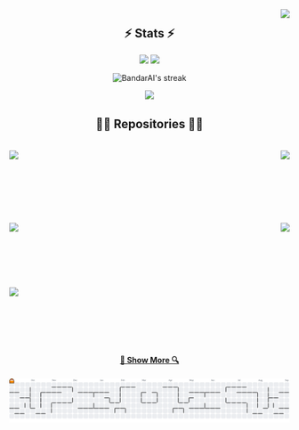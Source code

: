 <img align="right" src="https://visitor-badge.laobi.icu/badge?page_id=BandarAI">

<h2 align="center">⚡ Stats ⚡</h2>
<p align="center">
  <img height="180px" src="https://github-readme-stats.vercel.app/api?username=BandarAI&show_icons=true&theme=tokyonight&hide_border=true&bg_color=ffffff00" />
  <img height="180px" src="https://github-readme-stats.vercel.app/api/top-langs/?username=BandarAI&layout=compact&theme=tokyonight&hide_border=true&bg_color=ffffff00" />
</p>

<p align="center">
  <img alt="BandarAI's streak" src="https://github-readme-streak-stats-eight.vercel.app/?user=BandarAI&theme=tokyonight&hide_border=true&short_numbers=true"/>
</p>

<p align="center">
  <img src="https://github-readme-activity-graph.vercel.app/graph?username=BandarAI&theme=tokyonight&area=true&hide_border=true&bg_color=ffffff00" />
</p>

<!--~~~~~~~~~~~~~~~~~~~~~~~~~~~~~~-->

<!--
<h2 align="center">👨‍💻 Repositories 👨‍💻</h2>


<table align="center" border="0" cellspacing="0" cellpadding="0">
<tr>
<td>
<a href="https://github.com/BandarAI/SmartMethodsTraining" title="Smart-Methods COOP">
  <img height="115" src="https://github-readme-stats.vercel.app/api/pin/?username=BandarAI&repo=SmartMethodsTraining&theme=tokyonight&border_color=61dafb&border_radius=10">
</a>
</td>
<td>
<a href="https://github.com/BandarAI/Coderhub-Challenges" title="Coderhub Challenges">
  <img height="115" src="https://github-readme-stats.vercel.app/api/pin/?username=BandarAI&repo=Coderhub-Challenges&theme=tokyonight&border_color=61dafb&border_radius=10">
</a>
</td>
</tr>

<tr>
<td>
<a href="https://github.com/BandarAI/SmartMethodsTraining" title="Smart-Methods COOP">
  <img height="115" src="https://github-readme-stats.vercel.app/api/pin/?username=BandarAI&repo=SmartMethodsTraining&theme=tokyonight&border_color=61dafb&border_radius=10">
</a>
</td>
<td>
<a href="https://github.com/BandarAI/Coderhub-Challenges" title="Coderhub Challenges">
  <img height="115" src="https://github-readme-stats.vercel.app/api/pin/?username=BandarAI&repo=Coderhub-Challenges&theme=tokyonight&border_color=61dafb&border_radius=10">
</a>
</td>
</tr>
 
</table>
-->




<h2 align="center">👨‍💻 Repositories 👨‍💻</h2>
<br>
<div width="100%" align="center">
  <a align="left" href="https://github.com/BandarAI/SmartMethodsTraining" title="Smart-Methods COOP">
    <img align="left" height="115" src="https://github-readme-stats.vercel.app/api/pin/?username=BandarAI&repo=SmartMethodsTraining&theme=tokyonight&border_color=61dafb&border_radius=10">
  </a>
  <a align="right" href="https://github.com/BandarAI/Coderhub-Challenges" title="Coderhub Challenges">
    <img align="right" height="115" src="https://github-readme-stats.vercel.app/api/pin/?username=BandarAI&repo=Coderhub-Challenges&theme=tokyonight&border_color=61dafb&border_radius=10">
  </a>
</div>

<br/><br/><br/><br/><br/><br/>

<div width="100%" align="center">
  <a align="left" href="https://github.com/BandarAI/GRU-vs-LSTM-in-Arabic-Sentiment-Analysis" title="GRU-vs-LSTM-in-Arabic-Sentiment-Analysis">
    <img align="left" height="115" src="https://github-readme-stats.vercel.app/api/pin/?username=BandarAI&repo=GRU-vs-LSTM-in-Arabic-Sentiment-Analysis&theme=tokyonight&border_color=61dafb&border_radius=10">
  </a>
  <a align="right" href="https://github.com/BandarAI/CNN-Animal-Classification" title="CNN-Animal-Classification">
    <img align="right" height="115" src="https://github-readme-stats.vercel.app/api/pin/?username=BandarAI&repo=CNN-Animal-Classification&theme=tokyonight&border_color=61dafb&border_radius=10">
  </a>
</div>

<br/><br/><br/><br/><br/><br/>

<div width="100%" align="center">
  <a align="left" href="https://github.com/BandarAI/STC-Virtual-Work-Experience" title="STC-Virtual-Work-Experience">
    <img align="left" height="115" src="https://github-readme-stats.vercel.app/api/pin/?username=BandarAI&repo=STC-Virtual-Work-Experience&theme=tokyonight&border_color=61dafb&border_radius=10">
  </a>
<!--   <a align="right" href="https://github.com/BandarAI/CNN-Animal-Classification" title="CNN-Animal-Classification">
    <img align="right" height="115" src="https://github-readme-stats.vercel.app/api/pin/?username=BandarAI&repo=CNN-Animal-Classification&theme=tokyonight&border_color=61dafb&border_radius=10">
  </a> -->
</div>

<br/><br/><br/><br/><br/><br/>




<h4 align="center">
  <a href="https://github.com/BandarAI?tab=repositories" title="Show Repositories">🔎 Show More 🔍</a>
</h4>


<picture>
  <source media="(prefers-color-scheme: dark)" srcset="https://raw.githubusercontent.com/m7mdxyz/m7mdxyz/output/pacman-contribution-graph-dark.svg">
  <source media="(prefers-color-scheme: light)" srcset="https://raw.githubusercontent.com/m7mdxyz/m7mdxyz/output/pacman-contribution-graph.svg">
  <img alt="pacman contribution graph" src="https://raw.githubusercontent.com/m7mdxyz/m7mdxyz/output/pacman-contribution-graph.svg">
</picture>


